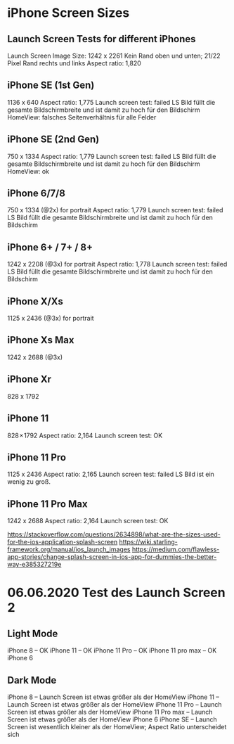 #  iPhone Screen Sizes

## Launch Screen Tests for different iPhones
Launch Screen Image Size: 1242 x 2261
Kein Rand oben und unten; 21/22 Pixel Rand rechts und links
Aspect ratio: 1,820

## iPhone SE (1st Gen)
1136 x 640
Aspect ratio: 1,775
Launch screen test: failed
LS Bild füllt die gesamte Bildschirmbreite und ist damit zu hoch für den Bildschirm
HomeView: falsches Seitenverhältnis für alle Felder

## iPhone SE (2nd Gen)
750 x 1334
Aspect ratio: 1,779
Launch screen test: failed
LS Bild füllt die gesamte Bildschirmbreite und ist damit zu hoch für den Bildschirm
HomeView: ok


## iPhone 6/7/8
750 x 1334 (@2x) for portrait
Aspect ratio: 1,779
Launch screen test: failed
LS Bild füllt die gesamte Bildschirmbreite und ist damit zu hoch für den Bildschirm


## iPhone 6+ / 7+ / 8+
1242 x 2208 (@3x) for portrait
Aspect ratio: 1,778
Launch screen test: failed
LS Bild füllt die gesamte Bildschirmbreite und ist damit zu hoch für den Bildschirm


## iPhone X/Xs
1125 x 2436 (@3x) for portrait


## iPhone Xs Max
1242 x 2688 (@3x)


## iPhone Xr
828 x 1792


## iPhone 11
828 × 1792
Aspect ratio: 2,164
Launch screen test: OK


## iPhone 11 Pro
1125 x 2436
Aspect ratio: 2,165
Launch screen test: failed
LS Bild ist ein wenig zu groß. 


## iPhone 11 Pro Max
1242 x 2688
Aspect ratio: 2,164
Launch screen test: OK


https://stackoverflow.com/questions/2634898/what-are-the-sizes-used-for-the-ios-application-splash-screen
https://wiki.starling-framework.org/manual/ios_launch_images
https://medium.com/flawless-app-stories/change-splash-screen-in-ios-app-for-dummies-the-better-way-e385327219e


# 06.06.2020 Test des Launch Screen 2

## Light Mode
iPhone 8 – OK
iPhone 11 – OK
iPhone 11 Pro – OK
iPhone 11 pro max – OK
iPhone 6

## Dark Mode
iPhone 8  – Launch Screen ist etwas größer als der HomeView
iPhone 11 – Launch Screen ist etwas größer als der HomeView
iPhone 11 Pro – Launch Screen ist etwas größer als der HomeView
iPhone 11 Pro max – Launch Screen ist etwas größer als der HomeView
iPhone 6
iPhone SE – Launch Screen ist wesentlich kleiner als der HomeView; Aspect Ratio unterscheidet sich
